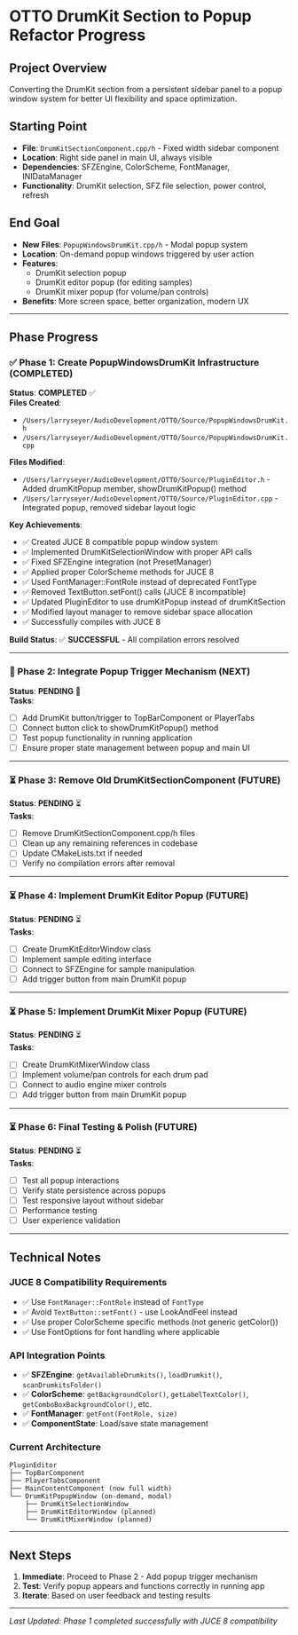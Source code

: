 # OTTO DrumKit Section to Popup Refactor Progress

## Project Overview
Converting the DrumKit section from a persistent sidebar panel to a popup window system for better UI flexibility and space optimization.

## Starting Point
- **File**: `DrumKitSectionComponent.cpp/h` - Fixed width sidebar component
- **Location**: Right side panel in main UI, always visible
- **Dependencies**: SFZEngine, ColorScheme, FontManager, INIDataManager
- **Functionality**: DrumKit selection, SFZ file selection, power control, refresh

## End Goal
- **New Files**: `PopupWindowsDrumKit.cpp/h` - Modal popup system
- **Location**: On-demand popup windows triggered by user action
- **Features**: 
  - DrumKit selection popup
  - DrumKit editor popup (for editing samples)
  - DrumKit mixer popup (for volume/pan controls)
- **Benefits**: More screen space, better organization, modern UX

---

## Phase Progress

### ✅ Phase 1: Create PopupWindowsDrumKit Infrastructure (COMPLETED)

**Status**: **COMPLETED** ✅  
**Files Created**:
- `/Users/larryseyer/AudioDevelopment/OTTO/Source/PopupWindowsDrumKit.h`
- `/Users/larryseyer/AudioDevelopment/OTTO/Source/PopupWindowsDrumKit.cpp`

**Files Modified**:
- `/Users/larryseyer/AudioDevelopment/OTTO/Source/PluginEditor.h` - Added drumKitPopup member, showDrumKitPopup() method
- `/Users/larryseyer/AudioDevelopment/OTTO/Source/PluginEditor.cpp` - Integrated popup, removed sidebar layout logic

**Key Achievements**:
- ✅ Created JUCE 8 compatible popup window system
- ✅ Implemented DrumKitSelectionWindow with proper API calls
- ✅ Fixed SFZEngine integration (not PresetManager)
- ✅ Applied proper ColorScheme methods for JUCE 8
- ✅ Used FontManager::FontRole instead of deprecated FontType
- ✅ Removed TextButton.setFont() calls (JUCE 8 incompatible)
- ✅ Updated PluginEditor to use drumKitPopup instead of drumKitSection
- ✅ Modified layout manager to remove sidebar space allocation
- ✅ Successfully compiles with JUCE 8

**Build Status**: ✅ **SUCCESSFUL** - All compilation errors resolved

---

### 🔄 Phase 2: Integrate Popup Trigger Mechanism (NEXT)

**Status**: **PENDING** 🔄  
**Tasks**:
- [ ] Add DrumKit button/trigger to TopBarComponent or PlayerTabs
- [ ] Connect button click to showDrumKitPopup() method
- [ ] Test popup functionality in running application
- [ ] Ensure proper state management between popup and main UI

---

### ⏳ Phase 3: Remove Old DrumKitSectionComponent (FUTURE)

**Status**: **PENDING** ⏳  
**Tasks**:
- [ ] Remove DrumKitSectionComponent.cpp/h files
- [ ] Clean up any remaining references in codebase
- [ ] Update CMakeLists.txt if needed
- [ ] Verify no compilation errors after removal

---

### ⏳ Phase 4: Implement DrumKit Editor Popup (FUTURE)

**Status**: **PENDING** ⏳  
**Tasks**:
- [ ] Create DrumKitEditorWindow class
- [ ] Implement sample editing interface
- [ ] Connect to SFZEngine for sample manipulation
- [ ] Add trigger button from main DrumKit popup

---

### ⏳ Phase 5: Implement DrumKit Mixer Popup (FUTURE)

**Status**: **PENDING** ⏳  
**Tasks**:
- [ ] Create DrumKitMixerWindow class  
- [ ] Implement volume/pan controls for each drum pad
- [ ] Connect to audio engine mixer controls
- [ ] Add trigger button from main DrumKit popup

---

### ⏳ Phase 6: Final Testing & Polish (FUTURE)

**Status**: **PENDING** ⏳  
**Tasks**:
- [ ] Test all popup interactions
- [ ] Verify state persistence across popups
- [ ] Test responsive layout without sidebar
- [ ] Performance testing
- [ ] User experience validation

---

## Technical Notes

### JUCE 8 Compatibility Requirements
- ✅ Use `FontManager::FontRole` instead of `FontType`
- ✅ Avoid `TextButton::setFont()` - use LookAndFeel instead
- ✅ Use proper ColorScheme specific methods (not generic getColor())
- ✅ Use FontOptions for font handling where applicable

### API Integration Points
- ✅ **SFZEngine**: `getAvailableDrumkits()`, `loadDrumkit()`, `scanDrumkitsFolder()`
- ✅ **ColorScheme**: `getBackgroundColor()`, `getLabelTextColor()`, `getComboBoxBackgroundColor()`, etc.
- ✅ **FontManager**: `getFont(FontRole, size)`
- ✅ **ComponentState**: Load/save state management

### Current Architecture
```
PluginEditor
├── TopBarComponent
├── PlayerTabsComponent  
├── MainContentComponent (now full width)
└── DrumKitPopupWindow (on-demand, modal)
    ├── DrumKitSelectionWindow
    ├── DrumKitEditorWindow (planned)
    └── DrumKitMixerWindow (planned)
```

---

## Next Steps
1. **Immediate**: Proceed to Phase 2 - Add popup trigger mechanism
2. **Test**: Verify popup appears and functions correctly in running app
3. **Iterate**: Based on user feedback and testing results

---

*Last Updated: Phase 1 completed successfully with JUCE 8 compatibility*
